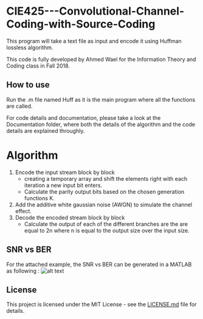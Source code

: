 # CIE425---Convolutional-Channel-Coding-with-Source-Coding
This program will take a text file as input and encode it using Huffman lossless algorithm.

This code is fully developed by Ahmed Wael for the Information Theory and Coding class in Fall 2018.

## How to use
Run the .m file named Huff as it is the main program where all the functions are called.

For code details and documentation, please take a look at the Documentation folder, where both the details of the algorithm and the code details are explained throughly. 


# Algorithm

1. Encode the input stream block by block
    - creating a temporary array and shift the elements right with each
iteration a new input bit enters.
    - Calculate the parity output bits based on the chosen generation
functions K.
2. Add the additive white gaussian noise (AWGN) to simulate the channel
effect.
3. Decode the encoded stream block by block
    - Calculate the output of each of the different branches are the are equal
to 2n where n is equal to the output size over the input size.

## SNR vs BER

For the attached example, the SNR vs BER can be generated in a MATLAB as following :
![alt text](https://raw.githubusercontent.com/ahmedwael19//CIE425---Convolutional-Channel-Coding-with-Source-Coding/master/SNR%vs%BER.jpg)




## License

This project is licensed under the MIT License - see the [LICENSE.md](LICENSE.md) file for details.
